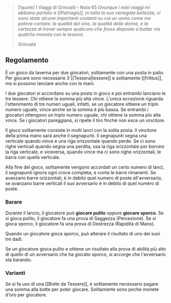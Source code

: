 > [!quote] I Viaggi di Grinvald - Nota 65
> *Ovunque i miei viaggi mi abbiano portato a [[Patriagis]], in tutta la sua variegata bellezza, ci sono state alcune importanti costanti su cui un uomo come me poteva contare: la qualità del vino, la qualità delle donne, e la certezza di trovar sempre qualcuno che fosse disposto a buttar via qualche moneta con le tessere.* 
> 
> *Grinvald*
## Regolamento

È un gioco da taverna per due giocatori, solitamente con una posta in palio.
Per giocare sono necessarie 3 [[Tessera|tessere]] e solitamente [[frilitus]], ma si possono lanciare anche con le mani. 

I due giocatori si accordano su una posta in gioco e poi entrambi lanciano le tre tessere. Chi ottiene la somma più alta vince. L'unica eccezione riguarda l'ottenimento di tre numeri uguali, infatti, se un giocatore ottiene un triplo numero uguale, vince anche se la somma è più bassa. 
Se entrambi i giocatori ottengono un triplo numero uguale, chi ottiene la somma più alta vince. Se i giocatori pareggiano, si ripete il tiro finché non esce un vincitore.

Il gioco solitamente consiste in molti lanci con la solita posta. Il vincitore della prima mano sarà anche il segnapunti. Il segnapunti segna una verticale quando vince e una riga orizzontale quando perde. Se ci sono righe verticali quando segna una perdita, usa la riga orizzontale per *barrare* la riga verticale, e viceversa, quando vince ma ci sono righe orizzontali, le barra con quella verticale. 

Alla fine del gioco, solitamente vengono accordati un certo numero di lanci, il segnapunti ignora ogni croce completa, e conta le barre rimanenti. Se avanzano barre orizzontali, è in debito quel numero di poste all'avversario, se avanzano barre verticali il suo avversario è in debito di quel numero di poste. 

### Barare

Durante il lancio, il giocatore può **giocare pulito** oppure **giocare sporco**. 
Se si gioca pulito, il giocatore fa una prova di Saggezza (Percezione). Se si gioca sporco, il giocatore fa una prova di Destrezza (Rapidità di Mano).

Quando un giocatore gioca sporco, può alterare il risultato di uno dei suoi tre dadi.

Se un giocatore gioca pulito e ottiene un risultato alla prova di abilità più alto di quello di un avversario che ha giocato sporco, si accorge che l'avversario sta barando.

### Varianti

Se si fa uso di una [[Botte da Tessere]], è solitamente necessario pagare una somma alla botte per poter giocare. Solitamente sono poche monete d'oro per giocatore.  
